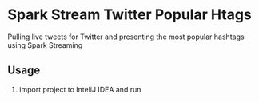 # Spark Stream Twitter Popular Htags

Pulling live tweets for Twitter and presenting the most popular hashtags using Spark Streaming

## Usage

1. import project to InteliJ IDEA and run
